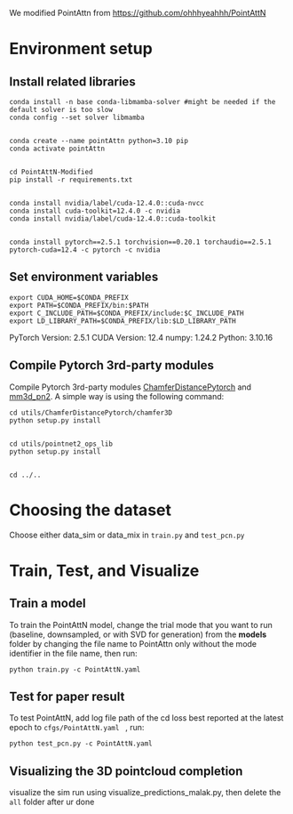 We modified PointAttn from https://github.com/ohhhyeahhh/PointAttN


# Environment setup

## Install related libraries

```
conda install -n base conda-libmamba-solver #might be needed if the default solver is too slow
conda config --set solver libmamba


conda create --name pointAttn python=3.10 pip
conda activate pointAttn


cd PointAttN-Modified
pip install -r requirements.txt


conda install nvidia/label/cuda-12.4.0::cuda-nvcc 
conda install cuda-toolkit=12.4.0 -c nvidia 
conda install nvidia/label/cuda-12.4.0::cuda-toolkit


conda install pytorch==2.5.1 torchvision==0.20.1 torchaudio==2.5.1 pytorch-cuda=12.4 -c pytorch -c nvidia
```



## Set environment variables
```
export CUDA_HOME=$CONDA_PREFIX
export PATH=$CONDA_PREFIX/bin:$PATH
export C_INCLUDE_PATH=$CONDA_PREFIX/include:$C_INCLUDE_PATH
export LD_LIBRARY_PATH=$CONDA_PREFIX/lib:$LD_LIBRARY_PATH
```

PyTorch Version: 2.5.1
CUDA Version: 12.4
numpy: 1.24.2
Python: 3.10.16


## Compile Pytorch 3rd-party modules
Compile Pytorch 3rd-party modules [ChamferDistancePytorch](https://github.com/ThibaultGROUEIX/ChamferDistancePytorch) and [mm3d_pn2](https://github.com/Colin97/MSN-Point-Cloud-Completion). A simple way is using the following command:

```
cd utils/ChamferDistancePytorch/chamfer3D
python setup.py install
 

cd utils/pointnet2_ops_lib
python setup.py install


cd ../..
```

# Choosing the dataset
Choose either data_sim or data_mix in `train.py` and `test_pcn.py`


# Train, Test, and Visualize
## Train a model

To train the PointAttN model, change the trial mode that you want to run (baseline, downsampled, or with SVD for generation) from the **models** folder by changing the file name to PointAttn only without the mode identifier in the file name, then run:

```
python train.py -c PointAttN.yaml
```


## Test for paper result

To test PointAttN, add log file path of the cd loss best reported at the latest epoch to `cfgs/PointAttN.yaml ` , run:

```
python test_pcn.py -c PointAttN.yaml
```


## Visualizing the 3D pointcloud completion
visualize the sim run using visualize_predictions_malak.py, then delete the `all` folder after ur done